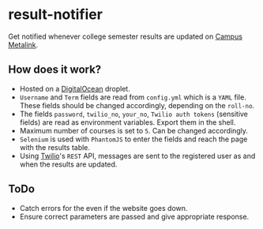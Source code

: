 # result-notifier

Get notified whenever college semester results are updated on [Campus Metalink](http://iiitb.campusmetalink.com/cml/pages/selfService/CssAssignmentReg.jsf).

## How does it work?

- Hosted on a [DigitalOcean](https://www.digitalocean.com) droplet.
- `Username` and `Term` fields are read from `config.yml` which is a `YAML` file. These fields should be changed accordingly, depending on the `roll-no`.
- The fields `password`, `twilio_no`, `your_no`, `Twilio auth tokens` (sensitive fields) are read as environment variables. Export them in the shell.
- Maximum number of courses is set to `5`. Can be changed accordingly.
- `Selenium` is used with `PhantomJS` to enter the fields and reach the page with the results table.
- Using [Twilio](https://www.twilio.com)'s `REST` API, messages are sent to the registered user as and when the results are updated.

## ToDo

- Catch errors for the even if the website goes down.
- Ensure correct parameters are passed and give appropriate response.

